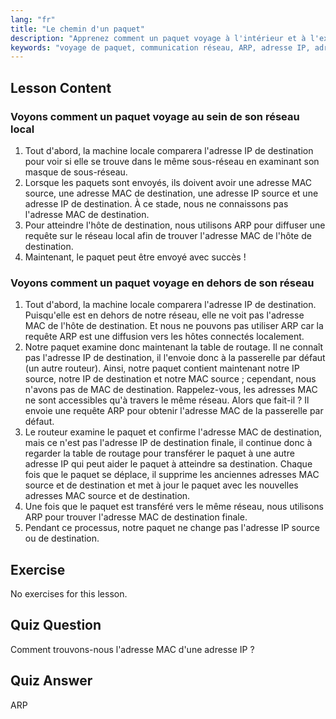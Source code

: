 ```yaml
---
lang: "fr"
title: "Le chemin d'un paquet"
description: "Apprenez comment un paquet voyage à l'intérieur et à l'extérieur d'un réseau. Comprenez IP, MAC, ARP et les tables de routage pour la communication réseau. Démarrez votre parcours de mise en réseau Linux !"
keywords: "voyage de paquet, communication réseau, ARP, adresse IP, adresse MAC, table de routage, mise en réseau Linux, guide du débutant"
---
```


## Lesson Content

### Voyons comment un paquet voyage au sein de son réseau local

1. Tout d'abord, la machine locale comparera l'adresse IP de destination pour voir si elle se trouve dans le même sous-réseau en examinant son masque de sous-réseau.
2. Lorsque les paquets sont envoyés, ils doivent avoir une adresse MAC source, une adresse MAC de destination, une adresse IP source et une adresse IP de destination. À ce stade, nous ne connaissons pas l'adresse MAC de destination.
3. Pour atteindre l'hôte de destination, nous utilisons ARP pour diffuser une requête sur le réseau local afin de trouver l'adresse MAC de l'hôte de destination.
4. Maintenant, le paquet peut être envoyé avec succès !

### Voyons comment un paquet voyage en dehors de son réseau

1. Tout d'abord, la machine locale comparera l'adresse IP de destination. Puisqu'elle est en dehors de notre réseau, elle ne voit pas l'adresse MAC de l'hôte de destination. Et nous ne pouvons pas utiliser ARP car la requête ARP est une diffusion vers les hôtes connectés localement.
2. Notre paquet examine donc maintenant la table de routage. Il ne connaît pas l'adresse IP de destination, il l'envoie donc à la passerelle par défaut (un autre routeur). Ainsi, notre paquet contient maintenant notre IP source, notre IP de destination et notre MAC source ; cependant, nous n'avons pas de MAC de destination. Rappelez-vous, les adresses MAC ne sont accessibles qu'à travers le même réseau. Alors que fait-il ? Il envoie une requête ARP pour obtenir l'adresse MAC de la passerelle par défaut.
3. Le routeur examine le paquet et confirme l'adresse MAC de destination, mais ce n'est pas l'adresse IP de destination finale, il continue donc à regarder la table de routage pour transférer le paquet à une autre adresse IP qui peut aider le paquet à atteindre sa destination. Chaque fois que le paquet se déplace, il supprime les anciennes adresses MAC source et de destination et met à jour le paquet avec les nouvelles adresses MAC source et de destination.
4. Une fois que le paquet est transféré vers le même réseau, nous utilisons ARP pour trouver l'adresse MAC de destination finale.
5. Pendant ce processus, notre paquet ne change pas l'adresse IP source ou de destination.

## Exercise

No exercises for this lesson.

## Quiz Question

Comment trouvons-nous l'adresse MAC d'une adresse IP ?

## Quiz Answer

ARP
